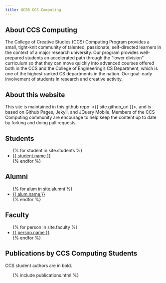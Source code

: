 ```yaml
---
title: UCSB CCS Computing
---
```


<div id="about" data-role="collapsible" data-collapsed="true" markdown="1">
<h2>About CCS Computing</h2>

The College of Creative Studies (CCS) Computing Program provides a small, tight-knit community of talented, passionate, self-directed learners in the context of a major research university. Our program provides well-prepared students an accelerated path through the "lower division" curriculum so that they can move quickly into advanced courses offered both in the CCS and the College of Engineering’s CS Department, which is one of the highest ranked CS departments in the nation. Our goal: early involvement of students in research and creative activity.

</div>

<div id="about" data-role="collapsible" data-collapsed="true" markdown="1">
<h2>About this website</h2>
This site is maintained in this github repo: <{{ site.github_url }}>, and is based on Github Pages, Jekyll, and JQuery Mobile.   Members of the CCS Computing community are encourage to help keep the content up to date by forking and doing pull requests. 
</div>


<div id="students" data-role="collapsible" data-collapsed="false">
  <h2>Students</h2>
  <ul>
   {% for student in site.students %}
     <li {% if student.indent %} class="indent" {% endif %}><a href="{{student.url}}">{{ student.name }}</a></li>
   {% endfor %}
  </ul>
</div>

<div id="alumni" data-role="collapsible" data-collapsed="false">
  <h2>Alumni</h2>
  <ul>
   {% for alum in site.alumni %}
     <li {% if alum.indent %} class="indent" {% endif %}><a href="{{alum.url}}">{{ alum.name }}</a></li>
   {% endfor %}
  </ul>
</div>



<div id="faculty" data-role="collapsible" data-collapsed="false">
  <h2>Faculty</h2>
  <ul>
   {% for person in site.faculty %}
     <li {% if person.indent %} class="indent" {% endif %}><a href="{{person.url}}">{{ person.name }}</a></li>
   {% endfor %}
  </ul>
</div>

<div id="publications" data-role="collapsible" data-collapsed="false">
  <h2>Publications by CCS Computing Students</h2>
  <p>CCS student authors are in bold.</p>
  <ul>
{% include publications.html %}


  </ul>
</div>


<!--

<div id="topics" data-role="collapsible" data-collapsed="false">
  <h2>Topics</h2>
  <ul>
   {% for topic in site.topics %}
     <li {% if topic.indent %} class="indent" {% endif %}><a href="{{topic.url}}">{{ topic.topic }}</a>&mdash;{{topic.desc}}</li>
   {% endfor %}
  </ul>
</div>


<div id="resources" data-role="collapsible" data-collapsed="false">
  <h2>Resources</h2>
  <ul>
   {% for topic in site.resources %}
     <li {% if topic.indent %} class="indent" {% endif %}><a href="{{topic.url}}">{{ topic.topic }}</a>&mdash;{{topic.desc}}</li>
   {% endfor %}
  </ul>
</div>

-->